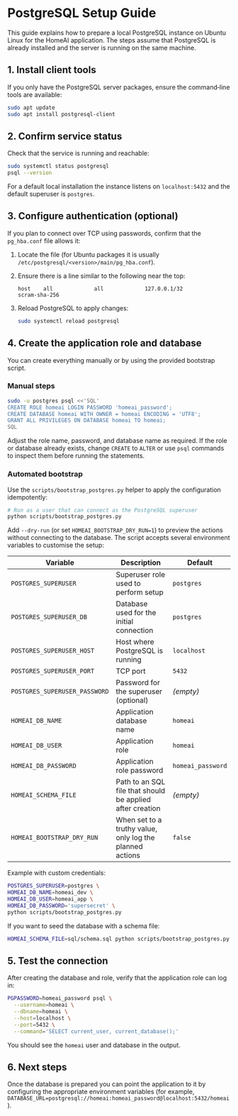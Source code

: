 # PostgreSQL Setup Guide

This guide explains how to prepare a local PostgreSQL instance on Ubuntu Linux for the HomeAI application. The steps assume that PostgreSQL is already installed and the server is running on the same machine.

## 1. Install client tools

If you only have the PostgreSQL server packages, ensure the command‐line tools are available:

```bash
sudo apt update
sudo apt install postgresql-client
```

## 2. Confirm service status

Check that the service is running and reachable:

```bash
sudo systemctl status postgresql
psql --version
```

For a default local installation the instance listens on `localhost:5432` and the default superuser is `postgres`.

## 3. Configure authentication (optional)

If you plan to connect over TCP using passwords, confirm that the `pg_hba.conf` file allows it:

1. Locate the file (for Ubuntu packages it is usually `/etc/postgresql/<version>/main/pg_hba.conf`).
2. Ensure there is a line similar to the following near the top:

   ```text
   host    all             all             127.0.0.1/32            scram-sha-256
   ```

3. Reload PostgreSQL to apply changes:

   ```bash
   sudo systemctl reload postgresql
   ```

## 4. Create the application role and database

You can create everything manually or by using the provided bootstrap script.

### Manual steps

```bash
sudo -u postgres psql <<'SQL'
CREATE ROLE homeai LOGIN PASSWORD 'homeai_password';
CREATE DATABASE homeai WITH OWNER = homeai ENCODING = 'UTF8';
GRANT ALL PRIVILEGES ON DATABASE homeai TO homeai;
SQL
```

Adjust the role name, password, and database name as required. If the role or database already exists, change `CREATE` to `ALTER` or use `psql` commands to inspect them before running the statements.

### Automated bootstrap

Use the `scripts/bootstrap_postgres.py` helper to apply the configuration idempotently:

```bash
# Run as a user that can connect as the PostgreSQL superuser
python scripts/bootstrap_postgres.py
```

Add `--dry-run` (or set `HOMEAI_BOOTSTRAP_DRY_RUN=1`) to preview the actions without connecting to the database. The script accepts several environment variables to customise the setup:

| Variable | Description | Default |
|----------|-------------|---------|
| `POSTGRES_SUPERUSER` | Superuser role used to perform setup | `postgres` |
| `POSTGRES_SUPERUSER_DB` | Database used for the initial connection | `postgres` |
| `POSTGRES_SUPERUSER_HOST` | Host where PostgreSQL is running | `localhost` |
| `POSTGRES_SUPERUSER_PORT` | TCP port | `5432` |
| `POSTGRES_SUPERUSER_PASSWORD` | Password for the superuser (optional) | *(empty)* |
| `HOMEAI_DB_NAME` | Application database name | `homeai` |
| `HOMEAI_DB_USER` | Application role | `homeai` |
| `HOMEAI_DB_PASSWORD` | Application role password | `homeai_password` |
| `HOMEAI_SCHEMA_FILE` | Path to an SQL file that should be applied after creation | *(empty)* |
| `HOMEAI_BOOTSTRAP_DRY_RUN` | When set to a truthy value, only log the planned actions | `false` |

Example with custom credentials:

```bash
POSTGRES_SUPERUSER=postgres \
HOMEAI_DB_NAME=homeai_dev \
HOMEAI_DB_USER=homeai_app \
HOMEAI_DB_PASSWORD='supersecret' \
python scripts/bootstrap_postgres.py
```

If you want to seed the database with a schema file:

```bash
HOMEAI_SCHEMA_FILE=sql/schema.sql python scripts/bootstrap_postgres.py
```

## 5. Test the connection

After creating the database and role, verify that the application role can log in:

```bash
PGPASSWORD=homeai_password psql \
  --username=homeai \
  --dbname=homeai \
  --host=localhost \
  --port=5432 \
  --command='SELECT current_user, current_database();'
```

You should see the `homeai` user and database in the output.

## 6. Next steps

Once the database is prepared you can point the application to it by configuring the appropriate environment variables (for example, `DATABASE_URL=postgresql://homeai:homeai_password@localhost:5432/homeai`).
